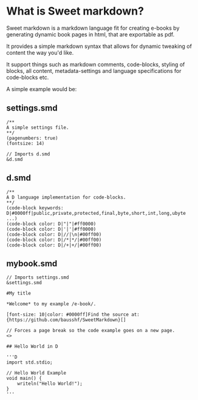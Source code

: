 # What is Sweet markdown?
Sweet markdown is a markdown language fit for creating e-books by generating dynamic book pages in html, that are exportable as pdf.

It provides a simple markdown syntax that allows for dynamic tweaking of content the way you'd like.

It support things such as markdown comments, code-blocks, styling of blocks, all content, metadata-settings and language specifications for code-blocks etc.

A simple example would be:
## settings.smd
```
/**
A simple settings file.
**/
(pagenumbers: true)
(fontsize: 14)

// Imports d.smd 
&d.smd
```

## d.smd
```
/**
A D language implementation for code-blocks.
**/
(code-block keywords: D|#0000ff|public,private,protected,final,byte,short,int,long,ubyte ...)
(code-block color: D|"|"|#ff0000)
(code-block color: D|'|'|#ff0000)
(code-block color: D|//|\n|#00ff00)
(code-block color: D|/*|*/|#00ff00)
(code-block color: D|/+|+/|#00ff00)
```

## mybook.smd
```
// Imports settings.smd
&settings.smd

#My title

*Welcome* to my example /e-book/.

[font-size: 10|color: #0000ff]Find the source at: {https://github.com/bausshf/SweetMarkdown}[]

// Forces a page break so the code example goes on a new page.
<>

## Hello World in D

'''D
import std.stdio;

// Hello World Example
void main() {
    writeln("Hello World!");
}
'''
```
